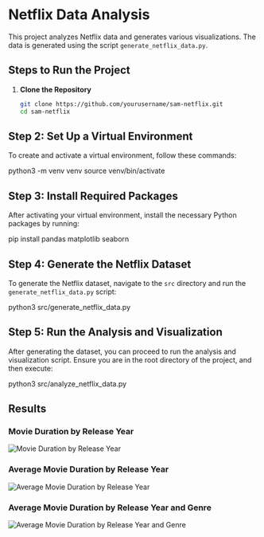 # Netflix Data Analysis

This project analyzes Netflix data and generates various visualizations. The data is generated using the script `generate_netflix_data.py`.

## Steps to Run the Project

1. **Clone the Repository**
   ```bash
   git clone https://github.com/yourusername/sam-netflix.git
   cd sam-netflix

## Step 2: Set Up a Virtual Environment

To create and activate a virtual environment, follow these commands:


python3 -m venv venv
source venv/bin/activate

## Step 3: Install Required Packages

After activating your virtual environment, install the necessary Python packages by running:


pip install pandas matplotlib seaborn

## Step 4: Generate the Netflix Dataset

To generate the Netflix dataset, navigate to the `src` directory and run the `generate_netflix_data.py` script:

python3 src/generate_netflix_data.py


## Step 5: Run the Analysis and Visualization

After generating the dataset, you can proceed to run the analysis and visualization script. Ensure you are in the root directory of the project, and then execute:


python3 src/analyze_netflix_data.py

## Results

### Movie Duration by Release Year
![Movie Duration by Release Year](results/movie_duration_by_release_year.png)

### Average Movie Duration by Release Year
![Average Movie Duration by Release Year](results/average_movie-duration_by_release_year.png)

### Average Movie Duration by Release Year and Genre
![Average Movie Duration by Release Year and Genre](results/average_by_release_year_and_genre.png)
